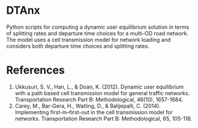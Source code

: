 # DTAnx
Python scripts for computing a dynamic user equilibrium solution in terms of splitting rates and departure time choices for a multi-OD road network. The model uses a cell transmission model for network loading and considers both departure time choices and splitting rates.

# References
1) Ukkusuri, S. V., Han, L., & Doan, K. (2012). Dynamic user equilibrium with a path based cell transmission model for general traffic networks. Transportation Research Part B: Methodological, 46(10), 1657-1684.
2) Carey, M., Bar-Gera, H., Watling, D., & Balijepalli, C. (2014). Implementing first-in–first-out in the cell transmission model for networks. Transportation Research Part B: Methodological, 65, 105-118.
